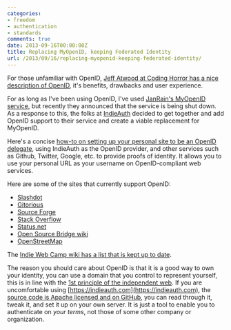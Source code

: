 ```yaml
---
categories:
- freedom
- authentication
- standards
comments: true
date: 2013-09-16T00:00:00Z
title: Replacing MyOpenID, keeping Federated Identity
url: /2013/09/16/replacing-myopenid-keeping-federated-identity/
---
```


For those unfamiliar with OpenID, [Jeff Atwood at Coding Horror has a nice description of OpenID](http://www.codinghorror.com/blog/2008/05/openid-does-the-world-really-need-yet-another-username-and-password.html), it's benefits, drawbacks and user experience.

For as long as I've been using OpenID, I've used [JanRain's MyOpenID service](https://www.myopenid.com/), but recently they announced that the service is being shut down. As a response to this, the folks at [IndieAuth](https://indieauth.com/) decided to get together and add OpenID support to their service and create a viable replacement for MyOpenID.

Here's a concise [how-to on setting up your personal site to be an OpenID delegate](http://peat.org/2013/09/15/replacing-myopenid/), using IndieAuth as the OpenID provider, and other services such as Github, Twitter, Google, etc. to provide proofs of identity. It allows you to use your personal URL as your username on OpenID-compliant web services.

Here are some of the sites that currently support OpenID:

* [Slashdot](http://slashdot.org/)
* [Gitorious](https://gitorious.org/login?method=openid)
* [Source Forge](http://sourceforge.net/)
* [Stack Overflow](http://stackoverflow.com/)
* [Status.net](http://status.net/)
* [Open Source Bridge wiki](http://opensourcebridge.org/wiki/Main_Page)
* [OpenStreetMap](http://openstreetmap.org/)

The [Indie Web Camp wiki has a list that is kept up to date](http://indiewebcamp.com/OpenID).

The reason you should care about OpenID is that it is a good way to own your identity, you can use a domain that you control to represent yourself, this is in line with the [1st principle of the independent web](http://indiewebcamp.com/principles). If you are uncomfortable using [https://indieauth.com](https://indieauth.com), the [source code is Apache licensed and on GitHub](https://github.com/aaronpk/indieauth), you can read through it, tweak it, and set it up on your own server. It is just a tool to enable you to authenticate on _your terms_, not those of some other company or organization.

